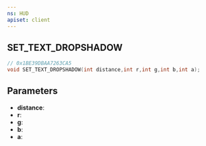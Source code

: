 ```yaml
---
ns: HUD
apiset: client
---
```

## SET_TEXT_DROPSHADOW

```c
// 0x1BE39DBAA7263CA5
void SET_TEXT_DROPSHADOW(int distance,int r,int g,int b,int a);
```


## Parameters
* **distance**:
* **r**:
* **g**:
* **b**:
* **a**: